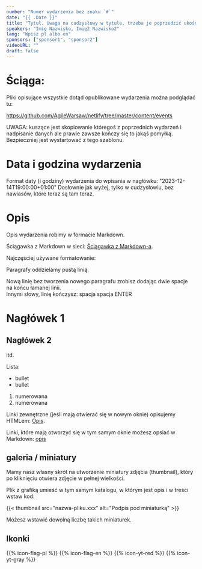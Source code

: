 ```yaml
---
number: "Numer wydarzenia bez znaku `#`"
date: "{{ .Date }}"
title: "Tytuł. Uwaga na cudzysłowy w tytule, trzeba je poprzedzić ukośnikiem \"tak\" ."
speakers: "Imię Nazwisko, Imię2 Nazwisko2"
lang: "Wpisz pl albo en"
sponsors: ["sponsor1", "sponsor2"]
videoURL: ""
draft: false
---
```


# Ściąga:

Pliki opisujące wszystkie dotąd opublikowane wydarzenia można podglądać tu:

https://github.com/AgileWarsaw/netlify/tree/master/content/events

UWAGA: kuszące jest skopiowanie któregoś z poprzednich wydarzeń i nadpisanie danych ale prawie zawsze kończy się to jakąś pomyłką. Bezpieczniej jest wystartować z tego szablonu.


# Data i godzina wydarzenia

Format daty (i godziny) wydarzenia do wpisania w nagłówku:
 "2023-12-14T19:00:00+01:00"
Dosłownie jak wyżej, tylko w cudzysłowiu, bez nawiasów, które teraz są tam teraz.

# Opis

Opis wydarzenia robimy w formacie Markdown.

Ściągawka z Markdown w sieci:
<a href="https://learn.microsoft.com/pl-pl/training/modules/communicate-using-markdown/2-what-is-markdown" target="_blank">Ściągawka z Markdown-a</a>.

Najczęściej używane formatowanie:

Paragrafy oddzielamy pustą linią.

Nową linię bez tworzenia nowego paragrafu zrobisz dodając dwie spacje   
na końcu łamanej linii.  
Innymi słowy, linię kończysz: spacja spacja ENTER

# Nagłówek 1
## Nagłówek 2
itd.

Lista:

  * bullet
  * bullet

  1. numerowana
  2. numerowana

Linki zewnętrzne (jeśli mają otwierać się w nowym oknie) opisujemy HTMLem:
<a href="https:link" target="_blank">Opis</a>.

Linki, które mają otworzyć się w tym samym oknie możesz opsiać w Markdown: [opis](https://link)

## galeria / miniatury

Mamy nasz własny skrót na utworzenie miniatury zdjęcia (thumbnail), który po kliknięciu otwiera zdjęcie w pełnej wielkości.

Plik z grafiką umieść w tym samym katalogu, w którym jest opis i w treści wstaw kod:

{{< thumbnail src="nazwa-pliku.xxx" alt="Podpis pod miniaturką" >}}

Możesz wstawić dowolną liczbę takich miniaturek.

## Ikonki

{{% icon-flag-pl %}}
{{% icon-flag-en %}}
{{% icon-yt-red %}}
{{% icon-yt-gray %}}

